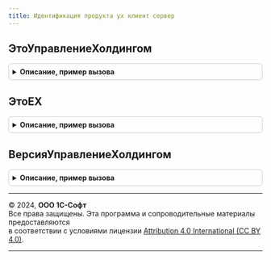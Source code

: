 ```yaml
---
title: Идентификация продукта ух клиент сервер
---
```



## ЭтоУправлениеХолдингом
<details style="margin: 1em 0; padding: 0.5em; border: 1px solid #ccc; border-radius: 6px;">

<summary style="font-weight: bold; cursor: pointer;">Описание, пример вызова</summary>

```bsl

// Функция возвращает ответ на вопрос, содержит-ли данная конфигурация
// полноценный продуктом 1С:Управление Холдингом.
//
// Возвращаемое значение:
//  Булево - Истина означает, что данный продукт представляет
//			 собой 1С:Управление Холдингом или 1С: ERP.Холдинг.
//	Ложь - данный продукт представляет собой другую конфигурацию.
//
Функция ЭтоУправлениеХолдингом() Экспорт
```

Пример вызова
```bsl
Результат = ИдентификацияПродуктаУХКлиентСервер.ЭтоУправлениеХолдингом() 
```
</details>

## ЭтоЕХ
<details style="margin: 1em 0; padding: 0.5em; border: 1px solid #ccc; border-radius: 6px;">

<summary style="font-weight: bold; cursor: pointer;">Описание, пример вызова</summary>

```bsl

// Функция возвращает ответ на вопрос, является ли данная конфигурация
// продуктом 1С: ERP.Холдинг.
//
// Возвращаемое значение:
//  Булево - Истина означает, что данный продукт
//			 представляет собой 1С: ERP.Холдинг.
//	Ложь - данный продукт представляет собой другую конфигурацию.
//
Функция ЭтоЕХ() Экспорт
```

Пример вызова
```bsl
Результат = ИдентификацияПродуктаУХКлиентСервер.ЭтоЕХ() 
```
</details>

## ВерсияУправлениеХолдингом
<details style="margin: 1em 0; padding: 0.5em; border: 1px solid #ccc; border-radius: 6px;">

<summary style="font-weight: bold; cursor: pointer;">Описание, пример вызова</summary>

```bsl

// Возвращает первые два сегмента версии подсистемы Управление холдингом
//
// Возвращаемое значение:
//  Строка - Первые два сегмента версии подсистемы Управление холдингом
//
Функция ВерсияУправлениеХолдингом() Экспорт
```

Пример вызова
```bsl
Результат = ИдентификацияПродуктаУХКлиентСервер.ВерсияУправлениеХолдингом() 
```
</details>

---

© 2024, **ООО 1С-Софт**  
Все права защищены. Эта программа и сопроводительные материалы предоставляются  
в соответствии с условиями лицензии [Attribution 4.0 International (CC BY 4.0)](https://creativecommons.org/licenses/by/4.0/legalcode).

---
